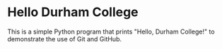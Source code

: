 # Hello Durham College

This is a simple Python program that prints "Hello, Durham College!" to demonstrate the use of Git and GitHub.